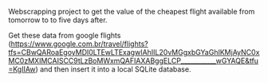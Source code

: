 Webscrapping project to get the value of the cheapest flight available from tomorrow to to five days after.

Get these data from google flights (https://www.google.com.br/travel/flights?tfs=CBwQARoaEgoyMDI0LTEwLTExagwIAhIIL20vMGgxbGYaGhIKMjAyNC0xMC0zMXIMCAISCC9tLzBoMWxmQAFIAXABggELCP___________wGYAQE&tfu=KgIIAw) and then insert it into a local SQLite database.
